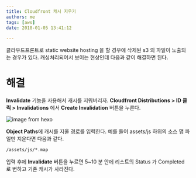 ```yaml
---
title: Cloudfront 캐시 지우기
authors: me
tags: [aws]
date: 2018-01-05 13:41:12

---
```


클라우드프론트로 static website hosting 을 할 경우에 삭제된 s3 의 파일이 노출되는 경우가 있다.
캐싱처리되어서 보이는 현상인데 다음과 같이 해결하면 된다.

# 해결

**Invalidate** 기능을 사용해서 캐시를 지워버리자.
**Cloudfront Distributions > ID 클릭 > Invalidations** 에서 **Create Invalidation** 버튼을 누른다.

![image from hexo](https://i.imgur.com/qFe6hKj.png)

**Object Paths**에 캐시를 지울 경로를 입력한다.
예를 들어 assets/js 하위의 소스 맵 파일만 지운다면 다음과 같다.

```bash
/assets/js/*.map
```

입력 후에 **Invalidate** 버튼을 누르면 5~10 분 안에 리스트의 Status 가 Completed 로 변하고 기존 캐시가 사라진다.
